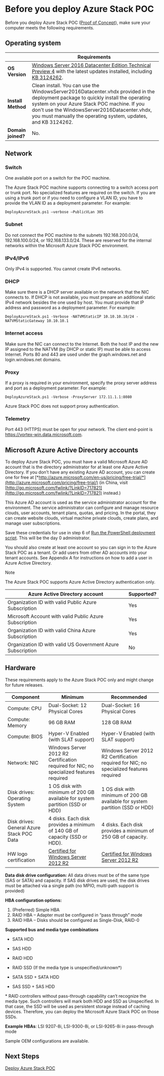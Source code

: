 <properties
    pageTitle="Before you deploy Azure Stack POC | Microsoft Azure"
    description="View the environment and hardware requirements for Azure Stack POC (service administrator)."
    services="azure-stack"
    documentationCenter=""
    authors="ErikjeMS"
    manager="v-kiwhit"
    editor=""/>

<tags
    ms.service="azure-stack"
    ms.workload="na"
    ms.tgt_pltfrm="na"
    ms.devlang="na"
    ms.topic="article"
    ms.date="01/29/2016"
    ms.author="erikje"/>

# Before you deploy Azure Stack POC
Before you deploy Azure Stack POC ([Proof of Concept](azure-stack-poc.md)), make sure your computer meets the following requirements.

## Operating system
|  | **Requirements** |
| --- | --- |
| **OS Version** |[Windows Server 2016 Datacenter Edition Technical Preview 4](https://www.microsoft.com/en-us/evalcenter/evaluate-windows-server-technical-preview) with the latest updates installed, including [KB 3124262](https://catalog.update.microsoft.com/v7/site/Search.aspx?q=3124262). |
| **Install Method** |Clean install. You can use the WindowsServer2016Datacenter.vhdx provided in the deployment package to quickly install the operating system on your Azure Stack POC machine. If you don't use the WindowsServer2016Datacenter.vhdx, you must manually the operating system, updates, and KB 3124262. |
| **Domain joined?** |No. |

## Network
### Switch
One available port on a switch for the POC machine.  

The Azure Stack POC machine supports connecting to a switch access port or trunk port. No specialized features are required on the switch. If you are using a trunk port or if you need to configure a VLAN ID, you have to provide the VLAN ID as a deployment parameter. For example:

    DeployAzureStack.ps1 –verbose –PublicVLan 305

### Subnet
Do not connect the POC machine to the subnets 192.168.200.0/24, 192.168.100.0/24, or 192.168.133.0/24. These are reserved for the internal networks within the Microsoft Azure Stack POC environment.

### IPv4/IPv6
Only IPv4 is supported. You cannot create IPv6 networks.

### DHCP
Make sure there is a DHCP server available on the network that the NIC connects to. If DHCP is not available, you must prepare an additional static IPv4 network besides the one used by host. You must provide that IP address and password as a deployment parameter. For example:

    DeployAzureStack.ps1 -Verbose -NATVMStaticIP 10.10.10.10/24 -NATVMStaticGateway 10.10.10.1

### Internet access
Make sure the NIC can connect to the Internet. Both the host IP and the new IP assigned to the NATVM (by DHCP or static IP) must be able to access Internet. Ports 80 and 443 are used under the graph.windows.net and login.windows.net domains.

### Proxy
If a proxy is required in your environment, specify the proxy server address and port as a deployment parameter. For example:

    DeployAzureStack.ps1 -Verbose -ProxyServer 172.11.1.1:8080

Azure Stack POC does not support proxy authentication. 

### Telemetry
Port 443 (HTTPS) must be open for your network. The client end-point is https://vortex-win.data.microsoft.com.

## Microsoft Azure Active Directory accounts
To deploy Azure Stack POC, you must have a valid Microsoft Azure AD account that is the directory administrator for at least one Azure Active Directory. If you don’t have any existing Azure AD account, you can create one for free at [*http://azure.microsoft.com/en-us/pricing/free-trial/*](http://azure.microsoft.com/pricing/free-trial/) (in China, visit [http://go.microsoft.com/fwlink/?LinkID=717821](http://go.microsoft.com/fwlink/?LinkID=717821) instead.)

This Azure AD account is used as the service administrator account for the environment. The service administrator can configure and manage resource clouds, user accounts, tenant plans, quotas, and pricing. In the portal, they can create website clouds, virtual machine private clouds, create plans, and manage user subscriptions.

Save these credentials for use in step 6 of [Run the PowerShell deployment script](azure-stack-run-powershell-script.md#run-the-powershell-deployment-script). This will be the day 0 administrator.

You should also create at least one account so you can sign in to the Azure Stack POC as a tenant. Or add users from other AD accounts into your tenant accounts. See Appendix A for instructions on how to add a user in Azure Active Directory.

> [!NOTE]
> The Azure Stack POC supports Azure Active Directory authentication only.
> 
> 
| **Azure Active Directory account** | **Supported?** |
| --- | --- |
| Organization ID with valid Public Azure Subscription |Yes |
| Microsoft Account with valid Public Azure Subscription |Yes |
| Organization ID with valid China Azure Subscription |Yes |
| Organization ID with valid US Government Azure Subscription |No |

## Hardware
These requirements apply to the Azure Stack POC only and might change for future releases.

| Component | Minimum | Recommended |
| --- | --- | --- |
| Compute: CPU |Dual-Socket: 12 Physical Cores |Dual-Socket: 16 Physical Cores |
| Compute: Memory |96 GB RAM |128 GB RAM |
| Compute: BIOS |Hyper-V Enabled (with SLAT support) |Hyper-V Enabled (with SLAT support) |
| Network: NIC |Windows Server 2012 R2 Certification required for NIC; no specialized features required |Windows Server 2012 R2 Certification required for NIC; no specialized features required |
| Disk drives: Operating System |1 OS disk with minimum of 200 GB available for system partition (SSD or HDD) |1 OS disk with minimum of 200 GB available for system partition (SSD or HDD) |
| Disk drives: General Azure Stack POC Data |4 disks. Each disk provides a minimum of 140 GB of capacity (SSD or HDD). |4 disks. Each disk provides a minimum of 250 GB of capacity. |
| HW logo certification |[Certified for Windows Server 2012 R2](http://windowsservercatalog.com/results.aspx?chtext=cstext=csttext=chbtext=bCatID=1333cpID=0avc=79ava=0avq=0OR=1PGS=25ready=0) |[Certified for Windows Server 2012 R2](http://windowsservercatalog.com/results.aspx?chtext=cstext=csttext=chbtext=bCatID=1333cpID=0avc=79ava=0avq=0OR=1PGS=25ready=0) |

**Data disk drive configuration:** All data drives must be of the same type (SAS or SATA) and capacity. If SAS disk drives are used, the disk drives must be attached via a single path (no MPIO, multi-path support is provided)

**HBA configuration options:**

1. (Preferred) Simple HBA
2. RAID HBA – Adapter must be configured in “pass through” mode
3. RAID HBA – Disks should be configured as Single-Disk, RAID-0

**Supported bus and media type combinations**

* SATA HDD

* SAS HDD

* RAID HDD

* RAID SSD (If the media type is unspecified/unknown\*)

* SATA SSD + SATA HDD

* SAS SSD + SAS HDD


\* RAID controllers without pass-through capability can’t recognize the media type. Such controllers will mark both HDD and SSD as Unspecified. In that case, the SSD will be used as persistent storage instead of caching devices. Therefore, you can deploy the Microsoft Azure Stack POC on those SSDs.

**Example HBAs**: LSI 9207-8i, LSI-9300-8i, or LSI-9265-8i in pass-through mode

Sample OEM configurations are available.

## Next Steps
[Deploy Azure Stack POC](azure-stack-run-powershell-script.md)

